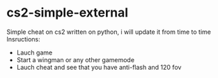 # cs2-simple-external
 Simple cheat on cs2 written on python, i will update it from time to time
Insructions:
- Lauch game
- Start a wingman or any other gamemode
- Lauch cheat and see that you have anti-flash and 120 fov
